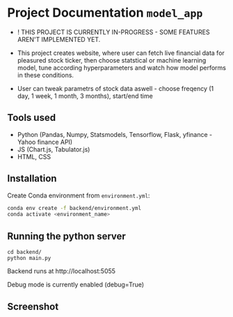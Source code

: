 # Project Documentation `model_app`
- ! THIS PROJECT IS CURRENTLY IN-PROGRESS - SOME FEATURES AREN'T IMPLEMENTED YET.

- This project creates website, where user can fetch live financial data for pleasured stock ticker, then choose statstical or machine learning model, tune according hyperparameters and watch how model performs in these conditions. 
- User can tweak parametrs of stock data aswell - choose freqency (1 day, 1 week, 1 month, 3 months), start/end time


## Tools used
- Python (Pandas, Numpy, Statsmodels, Tensorflow, Flask, yfinance - Yahoo finance API)
- JS (Chart.js, Tabulator.js)
- HTML, CSS


## Installation

Create Conda environment from `environment.yml`:

```bash
conda env create -f backend/environment.yml
conda activate <environment_name>
```


## Running the python server
```
cd backend/
python main.py
```
Backend runs at http://localhost:5055

Debug mode is currently enabled (debug=True)


## Screenshot
